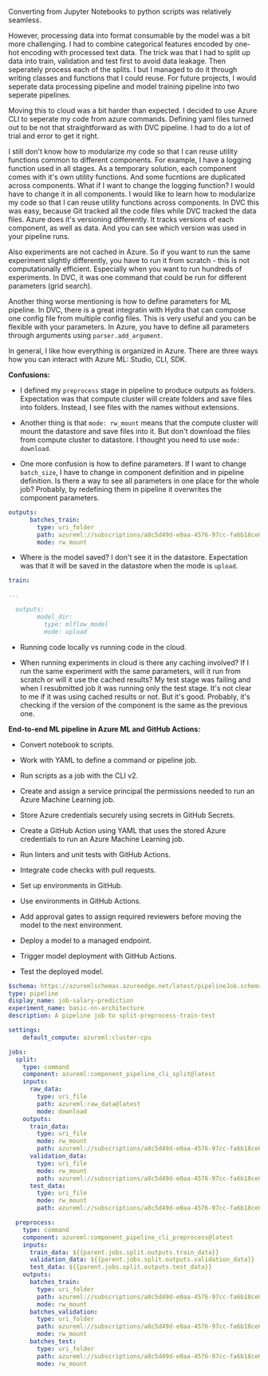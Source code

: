 Converting from Jupyter Notebooks to python scripts was relatively seamless.

However, processing data into format consumable by the model was a bit more challenging. I had to combine categorical features encoded by one-hot encoding with processed text data. The trick was that I had to split up data into train, validation and test first to avoid data leakage. Then seperately process each of the splits. I but I managed to do it through writing classes and functions that I could reuse. For future projects, I would seperate data processing pipeline and model training pipeline into two seperate pipelines. 

Moving this to cloud was a bit harder than expected. I decided to use Azure CLI to seperate my code from azure commands. Defining yaml files turned out to be not that straightforward as with DVC pipeline. I had to do a lot of trial and error to get it right.

I still don't know how to modularize my code so that I can reuse utility functions common to different components. For example, I have a logging function used in all stages. As a temporary solution, each component comes with it's own utility functions. And some fucntions are duplicated across components. What if I want to change the logging function? I would have to change it in all components. I would like to learn how to modularize my code so that I can reuse utility functions across components. In DVC this was easy, because Git tracked all the code files while DVC tracked the data files. Azure does it's versioning differently. It tracks versions of each component, as well as data. And you can see which version was used in your pipeline runs.

Also experiments are not cached in Azure. So if you want to run the same experiment slightly differently, you have to run it from scratch - this is not computationally efficient. Especially when you want to run hundreds of experiments. In DVC, it was one command that could be run for different parameters (grid search).

Another thing worse mentioning is how to define parameters for ML pipeline. In DVC, there is a great integratin with Hydra that can compose one config file from multiple config files. This is very useful and you can be flexible with your parameters. In Azure, you have to define all parameters through arguments using `parser.add_argument`.

In general, I like how everything is organized in Azure. There are three ways how you can interact with Azure ML: Studio, CLI, SDK.

**Confusions:**

- I defined my `preprocess` stage in pipeline to produce outputs as folders. Expectation was that compute cluster will create folders and save files into folders. Instead, I see files with the names without extensions.

- Another thing is that `mode: rw_mount` means that the compute cluster will mount the datastore and save files into it. But don't download the files from compute cluster to datastore. I thought you need to use `mode: download`.

- One more confusion is how to define parameters. If I want to change `batch_size`, I have to change in component definition and in pipeline definition. Is there a way to see all parameters in one place for the whole job? Probably, by redefining them in pipeline it overwrites the component parameters.

```yaml
outputs:
      batches_train: 
        type: uri_folder
        path: azureml://subscriptions/a8c5d49d-e0aa-4576-97cc-fa6b18ce0f6a/resourcegroups/rg001/workspaces/WS001/datastores/workspaceblobstore/paths/LocalUpload/73375df799e563845861e11ed586aa7d/train
        mode: rw_mount
```

- Where is the model saved? I don't see it in the datastore. Expectation was that it will be saved in the datastore when the mode is `upload`.

```yml
train:

...

  outputs:
        model_dir:
          type: mlflow_model
          mode: upload
```

- Running code locally vs running code in the cloud. 

- When running experiments in cloud is there any caching involved? If I run the same experiment with the same parameters, will it run from scratch or will it use the cached results? My test stage was failing and when I resubmitted job it was running only the test stage. It's not clear to me if it was using cached results or not. But it's good. Probably, it's checking if the version of the component is the same as the previous one.


**End-to-end ML pipeline in Azure ML and GitHub Actions:**

- Convert notebook to scripts.
- Work with YAML to define a command or pipeline job.
- Run scripts as a job with the CLI v2.

- Create and assign a service principal the permissions needed to run an Azure Machine Learning job.
- Store Azure credentials securely using secrets in GitHub Secrets.
- Create a GitHub Action using YAML that uses the stored Azure credentials to run an Azure Machine Learning job.

- Run linters and unit tests with GitHub Actions.
- Integrate code checks with pull requests.

- Set up environments in GitHub.
- Use environments in GitHub Actions.
- Add approval gates to assign required reviewers before moving the model to the next environment.

- Deploy a model to a managed endpoint.
- Trigger model deployment with GitHub Actions.
- Test the deployed model.


```yaml
$schema: https://azuremlschemas.azureedge.net/latest/pipelineJob.schema.json
type: pipeline
display_name: job-salary-prediction
experiment_name: basic-nn-architecture
description: A pipeline job to split-preprocess-train-test 

settings:
    default_compute: azureml:cluster-cpu

jobs:
  split:
    type: command
    component: azureml:component_pipeline_cli_split@latest
    inputs:
      raw_data:
        type: uri_file
        path: azureml:raw_data@latest
        mode: download
    outputs:
      train_data:
        type: uri_file
        mode: rw_mount
        path: azureml://subscriptions/a8c5d49d-e0aa-4576-97cc-fa6b18ce0f6a/resourcegroups/rg001/workspaces/WS001/datastores/workspaceblobstore/paths/LocalUpload/73375df799e563845861e11ed586aa7d/train.csv
      validation_data:
        type: uri_file
        mode: rw_mount
        path: azureml://subscriptions/a8c5d49d-e0aa-4576-97cc-fa6b18ce0f6a/resourcegroups/rg001/workspaces/WS001/datastores/workspaceblobstore/paths/LocalUpload/73375df799e563845861e11ed586aa7d/validation.csv
      test_data:
        type: uri_file
        mode: rw_mount
        path: azureml://subscriptions/a8c5d49d-e0aa-4576-97cc-fa6b18ce0f6a/resourcegroups/rg001/workspaces/WS001/datastores/workspaceblobstore/paths/LocalUpload/73375df799e563845861e11ed586aa7d/test.csv

  preprocess:
    type: command
    component: azureml:component_pipeline_cli_preprocess@latest
    inputs:
      train_data: ${{parent.jobs.split.outputs.train_data}}
      validation_data: ${{parent.jobs.split.outputs.validation_data}}
      test_data: ${{parent.jobs.split.outputs.test_data}}
    outputs:
      batches_train: 
        type: uri_folder
        path: azureml://subscriptions/a8c5d49d-e0aa-4576-97cc-fa6b18ce0f6a/resourcegroups/rg001/workspaces/WS001/datastores/workspaceblobstore/paths/LocalUpload/73375df799e563845861e11ed586aa7d/train
        mode: rw_mount
      batches_validation:
        type: uri_folder
        path: azureml://subscriptions/a8c5d49d-e0aa-4576-97cc-fa6b18ce0f6a/resourcegroups/rg001/workspaces/WS001/datastores/workspaceblobstore/paths/LocalUpload/73375df799e563845861e11ed586aa7d/validation
        mode: rw_mount
      batches_test:
        type: uri_folder
        path: azureml://subscriptions/a8c5d49d-e0aa-4576-97cc-fa6b18ce0f6a/resourcegroups/rg001/workspaces/WS001/datastores/workspaceblobstore/paths/LocalUpload/73375df799e563845861e11ed586aa7d/test
        mode: rw_mount

```
